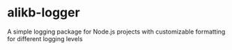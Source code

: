 # alikb-logger
A simple logging package for Node.js projects with customizable formatting for different logging levels
